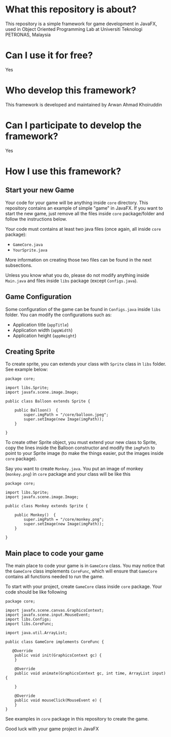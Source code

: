# What this repository is about?

This repository is a simple framework for game development in JavaFX, used in Object Oriented Programming Lab at Universiti Teknologi PETRONAS, Malaysia

# Can I use it for free?

Yes

# Who develop this framework?

This framework is developed and maintained by Arwan Ahmad Khoiruddin

# Can I participate to develop the framework?

Yes

# How I use this framework?

## Start your new Game

Your code for your game will be anything inside `core` directory. This repository contains an example of simple "game" in JavaFX. If you want to start the new game, just remove all the files inside `core` package/folder and follow the instructions below.

Your code must contains at least two java files (once again, all inside `core` package):
* `GameCore.java`
* `YourSprite.java`

More information on creating those two files can be found in the next subsections.

Unless you know what you do, please do not modify anything inside `Main.java` and files inside `libs` package (except `Configs.java`).

## Game Configuration

Some configuration of the game can be found in `Configs.java` inside `libs` folder. You can modify the configurations such as:

* Application title (`appTitle`)
* Application width (`appWidth`)
* Application height (`appHeight`)

## Creating Sprite

To create sprite, you can extends your class with `Sprite` class in `libs` folder. See example below:

```
package core;

import libs.Sprite;
import javafx.scene.image.Image;

public class Balloon extends Sprite {

    public Balloon()  {
        super.imgPath = "/core/balloon.jpeg";
        super.setImage(new Image(imgPath));
    }

}

```

To create other Sprite object, you must extend your new class to Sprite, copy the lines inside the Balloon constructor and modify the `imgPath` to point to your Sprite image (to make the things easier, put the images inside `core` package).

Say you want to create `Monkey.java`. You put an image of monkey (`monkey.png`) in `core` package and your class will be like this

```
package core;

import libs.Sprite;
import javafx.scene.image.Image;

public class Monkey extends Sprite {

    public Monkey()  {
        super.imgPath = "/core/monkey.png";
        super.setImage(new Image(imgPath));
    }

}
```

## Main place to code your game

The main place to code your game is in `GameCore` class. You may notice that the `GameCore` class implements `CoreFunc`, which will ensure that `GameCore` contains all functions needed to run the game.

To start with your project, create `GameCore` class inside `core` package. Your code should be like following

```
package core;

import javafx.scene.canvas.GraphicsContext;
import javafx.scene.input.MouseEvent;
import libs.Configs;
import libs.CoreFunc;

import java.util.ArrayList;

public class GameCore implements CoreFunc {

   @Override
    public void init(GraphicsContext gc) {
    }

    @Override
    public void animate(GraphicsContext gc, int time, ArrayList input) {
 
    }

    @Override
    public void mouseClick(MouseEvent e) {
    }
}

```

See examples in `core` package in this repository to create the game.

Good luck with your game project in JavaFX